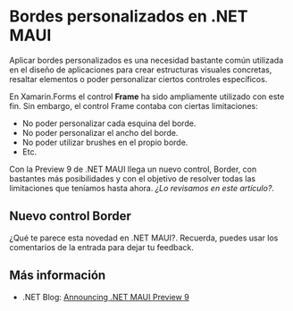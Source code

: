 # Bordes personalizados en .NET MAUI

Aplicar bordes personalizados es una necesidad bastante común utilizada en el diseño de aplicaciones para crear estructuras visuales concretas, resaltar elementos o poder personalizar ciertos controles específicos.

En Xamarin.Forms el control **Frame** ha sido ampliamente utilizado con este fin. Sin embargo, el control Frame contaba con ciertas limitaciones:
- No poder personalizar cada esquina del borde.
- No poder personalizar el ancho del borde.
- No poder utilizar brushes en el propio borde.
- Etc.

Con la Preview 9 de .NET MAUI llega un nuevo control, Border, con bastantes más posibilidades y con el objetivo de resolver todas las limitaciones que teníamos hasta ahora. _¿Lo revisamos en este artículo?_.

## Nuevo control Border

¿Qué te parece esta novedad en .NET MAUI?. Recuerda, puedes usar los comentarios de la entrada para dejar tu feedback.

## Más información

* .NET Blog: [Announcing .NET MAUI Preview 9](https://devblogs.microsoft.com/dotnet/announcing-net-maui-preview-9/)